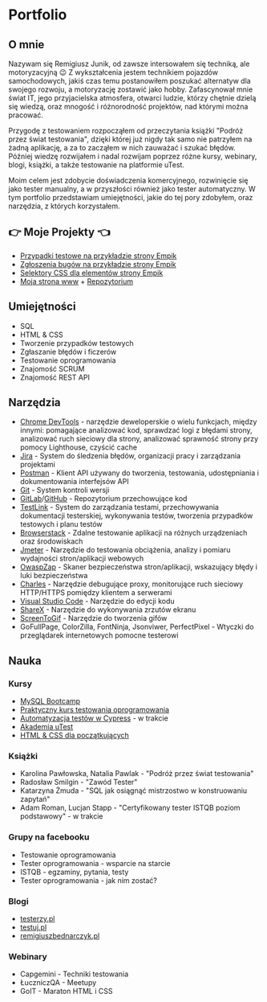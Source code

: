 # Portfolio

## O mnie

Nazywam się Remigiusz Junik, od zawsze intersowałem się techniką, ale motoryzacyjną :wink: Z wykształcenia jestem technikiem pojazdów samochodowych, jakiś czas temu postanowiłem poszukać alternatyw dla swojego rozwoju, a motoryzację zostawić jako hobby. Zafascynował mnie świat IT, jego przyjacielska atmosfera, otwarci ludzie, którzy chętnie dzielą się wiedzą, oraz mnogość i różnorodność projektów, nad którymi można pracować.

Przygodę z testowaniem  rozpocząłem od przeczytania książki "Podróż przez świat testowania", dzięki której już nigdy tak samo nie patrzyłem na żadną aplikację, a za to zacząłem w nich zauważać i szukać błędów. Później wiedzę rozwijałem i nadal rozwijam poprzez różne kursy, webinary, blogi, książki, a także testowanie na platformie uTest.

Moim celem jest zdobycie doświadczenia komercyjnego, rozwinięcie się jako tester manualny, a w przyszłości również jako tester automatyczny.
W tym portfolio przedstawiam umiejętności, jakie do tej pory zdobyłem, oraz narzędzia, z których korzystałem.

 ## :point_right: Moje Projekty :point_left:

 - [Przypadki testowe na przykładzie strony Empik](https://docs.google.com/spreadsheets/d/1Gt-RHsbK7RDqwJ-oyebmhWVDBhEDoqEN/edit?usp=sharing&ouid=109553043353072274561&rtpof=true&sd=true)
 - [Zgłoszenia bugów na przykładzie strony Empik](https://docs.google.com/document/d/1rDzZ2peQdMfmouGc_6kUxUKYAZGen7tOVp3qaIaZjVQ/edit?usp=sharing) 
 - [Selektory CSS dla elementów strony Empik](https://docs.google.com/document/d/1rQ3jx_eVMIBxul-EGVNGJG44Vqp2DJuqU1oNH2vLRdk/edit?usp=sharing)
 - [Moja strona www](https://rjunik.github.io/hello-world-website/index.html) + [Repozytorium](https://github.com/rjunik/hello-world-website)
 
## Umiejętności

 - SQL
 - HTML & CSS
 - Tworzenie przypadków testowych
 - Zgłaszanie błędów i ficzerów
 - Testowanie oprogramowania
 - Znajomość SCRUM
 - Znajomość REST API

## Narzędzia

 - [Chrome DevTools](https://developer.chrome.com/docs/devtools/) - narzędzie deweloperskie o wielu funkcjach, między innymi: pomagające analizować kod, sprawdzać logi z błędami strony, analizować ruch sieciowy dla strony, analizować sprawność strony przy pomocy Lighthouse, czyścić cache
 - [Jira](https://www.atlassian.com/) - System do śledzenia błędów, organizacji pracy i zarządzania projektami
 - [Postman](https://www.postman.com/) - Klient API używany do tworzenia, testowania, udostępniania i dokumentowania interfejsów API
 - [Git](https://git-scm.com/) - System kontroli wersji	
 - [GitLab](https://about.gitlab.com/)/[GitHub](https://github.com/) - Repozytorium przechowujące kod
 - [TestLink](https://www.testlink.org/) - System do zarządzania testami, przechowywania dokumentacji testerskiej, wykonywania testów, tworzenia przypadków testowych i planu testów
 - [Browserstack](https://www.browserstack.com/) - Zdalne testowanie aplikacji na różnych urządzeniach oraz środowiskach
 - [Jmeter](https://jmeter.apache.org/) - Narzędzie do testowania obciążenia, analizy i pomiaru wydajności stron/aplikacji webowych 
 - [OwaspZap](https://www.zaproxy.org/) - Skaner bezpieczeństwa stron/aplikacji, wskazujący błędy i luki bezpieczeństwa
 - [Charles](https://www.charlesproxy.com/) - Narzędzie debugujące proxy, monitorujące ruch sieciowy HTTP/HTTPS pomiędzy klientem a serwerami
 - [Visual Studio Code](https://code.visualstudio.com/) - Narzędzie do edycji kodu
 - [ShareX](https://getsharex.com/) - Narzędzie do wykonywania zrzutów ekranu
 - [ScreenToGif](https://www.screentogif.com/) - Narzędzie do tworzenia gifów
 - GoFullPage, ColorZilla, FontNinja, Jsonviwer, PerfectPixel - Wtyczki do przeglądarek internetowych pomocne testerowi

## Nauka 

### Kursy

 - [MySQL Bootcamp](https://www.udemy.com/course/the-ultimate-mysql-bootcamp-go-from-sql-beginner-to-expert/)
 - [Praktyczny kurs testowania oprogramowania](https://www.udemy.com/course/praktyczny-kurs-testowania-oprogramowania/)
 - [Automatyzacja testów w Cypress](https://www.udemy.com/course/automatyzacja-testow-w-cypress/) - w trakcie
 - [Akademia uTest](https://www.utest.com/)
 - [HTML & CSS dla początkujących](https://www.udemy.com/course/html-and-css-for-beginners-crash-course-learn-fast-easy/)

### Książki
 
 - Karolina Pawłowska, Natalia Pawlak - "Podróż przez świat testowania"
 - Radosław Smilgin - "Zawód Tester"
 - Katarzyna Żmuda - "SQL jak osiągnąć mistrzostwo w konstruowaniu zapytań"
 - Adam Roman, Lucjan Stapp - "Certyfikowany tester ISTQB poziom podstawowy" - w trakcie 
 
 ### Grupy na facebooku
 
 - Testowanie oprogramowania
 - Tester oprogramowania - wsparcie na starcie
 - ISTQB - egzaminy, pytania, testy
 - Tester oprogramowania - jak nim zostać?
 
 ### Blogi
 
 - [testerzy.pl](https://testerzy.pl/baza-AC)
 - [testuj.pl](https://testuj.pl/blog/)
 - [remigiuszbednarczyk.pl](https://remigiuszbednarczyk.pl/artykuly-dotyczace-testowania)

 ### Webinary
 
 - Capgemini - Techniki testowania
 - ŁuczniczQA - Meetupy
 - GoIT - Maraton HTML i CSS